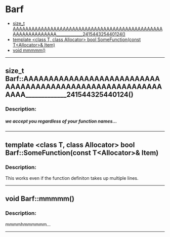 # Barf

- [size_t AAAAAAAAAAAAAAAAAAAAAAAAAAAAAAAAAAAAAAAAAAAAAAAAAAAAAAAAAAAAAA_____________241544325440124()](#f1)
- [template \<class T, class Allocator\>
  bool SomeFunction(const T\<Allocator\>& Item)](#f2)
- [void mmmmm()](#f3)

- - -
<h2 id="f1"> size_t Barf::AAAAAAAAAAAAAAAAAAAAAAAAAAAAAAAAAAAAAAAAAAAAAAAAAAAAAAAAAAAAAA_____________241544325440124()</h2>

### Description:

##### we accept you regardless of your function names...



- - -

<h2 id="f2"> template &ltclass T, class Allocator&gt
  bool Barf::SomeFunction(const T&ltAllocator&gt& Item)</h2>

### Description:

This works even if the function definiton takes up multiple lines.



- - -

<h2 id="f3"> void Barf::mmmmm()</h2>

### Description:

mmmmhmmmmmm...



- - -

